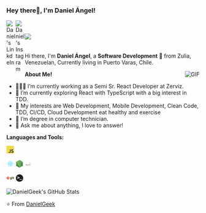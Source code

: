 <!--
### Hi there 👋, i


**DanielGeek/DanielGeek** is a ✨ _special_ ✨ repository because its `README.md` (this file) appears on your GitHub profile.

Here are some ideas to get you started:

- 🔭 I’m currently working on ...
- 🌱 I’m currently learning ...
- 👯 I’m looking to collaborate on ...
- 🤔 I’m looking for help with ...
- 💬 Ask me about ...
- 📫 How to reach me: ...
- 😄 Pronouns: ...
- ⚡ Fun fact: ...
-->

<h3 title="hehehe"> Hey there👋, I'm Daniel Ángel!</h3>

<a href="https://www.linkedin.com/in/daniel-angel/">
  <img align="left" alt="Daniel's LinkdeIn" width="24px" src="https://www.vectorlogo.zone/logos/linkedin/linkedin-icon.svg" />
</a>
<a href="https://www.instagram.com/daniel.angel.b/">
  <img align="left" alt="Daniel's Instagram" width="24px" src="https://cdn.jsdelivr.net/npm/simple-icons@v3/icons/instagram.svg" />
</a>
<!--
<a href="https://www.facebook.com/">
  <img align="left" alt="Daniel's Facebook" width="24px" src="https://cdn.jsdelivr.net/npm/simple-icons@v3/icons/facebook.svg" />
</a>
-->
<br>
<br>
<img src="https://komarev.com/ghpvc/?username=DanielGeek&color=blue">
<br />
<br />

Hi there, I'm **Daniel Ángel**, a **Software Development** 🚀 from Zulia, Venezuelan, Currently living in Puerto Varas, Chile.

  <img align="right" alt="GIF" src="https://i.pinimg.com/originals/e4/26/70/e426702edf874b181aced1e2fa5c6cde.gif" />

**About Me!**

- 👨🏽‍💻 I’m currently working as a Semi Sr. React Developer at Zerviz.
- 🌱 I’m currently exploring React with TypeScript with a big interest in TDD. 
- 🤔 My interests are Web Development, Mobile Development, Clean Code, TDD, CI/CD, Cloud Development eat healthy and exercise
- 💼 I’m degree in computer technician.
- 💬 Ask me about anything, I love to answer!
<!--
 - 📫 Email me at [zamran.butt.1@gmail.com](mailto:zamran.butt.1@gmail.com).
 - 📝 See my [Curriculum Vitae](https://drive.google.com/file/d/1PxlxLA6vGXslYmwybcA_dlr4uQhq-tkm/view?usp=sharing) to get more info. 
 -->


**Languages and Tools:**  


<!-- <code><img height="20" src="https://raw.githubusercontent.com/github/explore/80688e429a7d4ef2fca1e82350fe8e3517d3494d/topics/python/python.png"></code> -->
<code><img height="20" src="https://raw.githubusercontent.com/github/explore/80688e429a7d4ef2fca1e82350fe8e3517d3494d/topics/javascript/javascript.png"></code>

<code><img height="20" src="https://raw.githubusercontent.com/github/explore/80688e429a7d4ef2fca1e82350fe8e3517d3494d/topics/react/react.png"></code>
<code><img height="20" src="https://raw.githubusercontent.com/github/explore/80688e429a7d4ef2fca1e82350fe8e3517d3494d/topics/nodejs/nodejs.png"></code>
<code><img height="20" src="https://raw.githubusercontent.com/github/explore/80688e429a7d4ef2fca1e82350fe8e3517d3494d/topics/mysql/mysql.png"></code>

<code><img height="20" src="https://raw.githubusercontent.com/github/explore/80688e429a7d4ef2fca1e82350fe8e3517d3494d/topics/git/git.png"></code>
<code><img height="20" src="https://raw.githubusercontent.com/github/explore/80688e429a7d4ef2fca1e82350fe8e3517d3494d/topics/terminal/terminal.png"></code>

<img src="https://github-readme-stats.vercel.app/api?username=DanielGeek&show_icons=true&hide_border=true&count_private=true&theme=shades-of-purple&icon_color=fad000" alt="DanielGeek's GitHub Stats">

⭐️ From [DanielGeek](https://github.com/DanielGeek)
